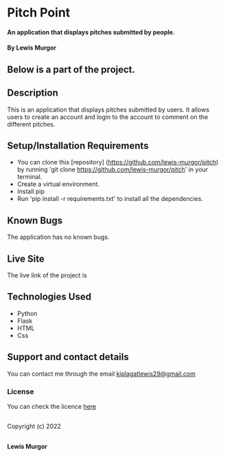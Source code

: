 # Pitch Point

#### An application that displays pitches submitted by people.

#### By **Lewis Murgor**

## Below is a part of the project.



## Description
This is an application that displays pitches submitted by users. It allows users to create an account and login to the account to comment on the different pitches.

## Setup/Installation Requirements
* You can clone this [repository] (https://github.com/lewis-murgor/pitch) by running 'git clone https://github.com/lewis-murgor/pitch' in your terminal.
* Create a virtual environment.
* Install pip
* Run 'pip install -r requirements.txt' to install all the dependencies.

## Known Bugs
The application has no known bugs.

## Live Site
The live link of the project is 

## Technologies Used
* Python
* Flask
* HTML
* Css

## Support and contact details
You can contact me through the email kiplagatlewis29@gmail.com
### License
You can check the licence [here]()
##
Copyright (c) 2022 
##
**Lewis Murgor**